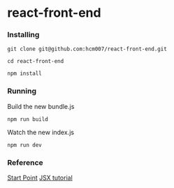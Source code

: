 # react-front-end

### Installing

```
git clone git@github.com:hcm007/react-front-end.git
```
```
cd react-front-end
```
```
npm install
```

### Running
Build the new bundle.js
```
npm run build
```
Watch the new index.js 
```
npm run dev
```

### Reference
[Start Point](https://www.codementor.io/tamizhvendan/beginner-guide-setup-reactjs-environment-npm-babel-6-webpack-du107r9zr)
[JSX tutorial](https://jsx.github.io/doc/tutorial.html)